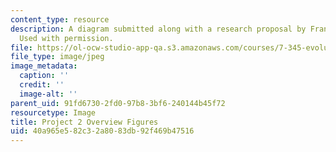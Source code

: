 ```yaml
---
content_type: resource
description: A diagram submitted along with a research proposal by Francis Wolenski.
  Used with permission.
file: https://ol-ocw-studio-app-qa.s3.amazonaws.com/courses/7-345-evolution-of-the-immune-system-spring-2005/40a965e582c32a8083db92f469b47516_francisoverview.jpg
file_type: image/jpeg
image_metadata:
  caption: ''
  credit: ''
  image-alt: ''
parent_uid: 91fd6730-2fd0-97b8-3bf6-240144b45f72
resourcetype: Image
title: Project 2 Overview Figures
uid: 40a965e5-82c3-2a80-83db-92f469b47516
---
```

